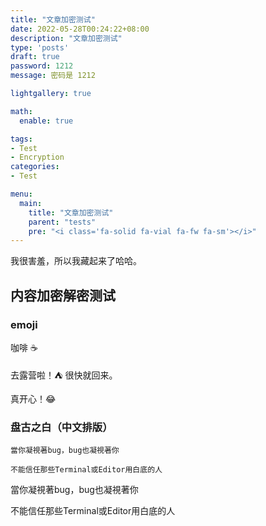 ```yaml
---
title: "文章加密测试"
date: 2022-05-28T00:24:22+08:00
description: "文章加密测试"
type: 'posts'
draft: true
password: 1212
message: 密码是 1212

lightgallery: true

math:
  enable: true

tags:
- Test
- Encryption
categories:
- Test

menu:
  main:
    title: "文章加密测试"
    parent: "tests"
    pre: "<i class='fa-solid fa-vial fa-fw fa-sm'></i>"
---
```


我很害羞，所以我藏起来了哈哈。

<!--more-->

## 内容加密解密测试

### emoji

咖啡 ☕

去露营啦！:tent: 很快就回来。

真开心！:joy:

### 盘古之白（中文排版）

```
當你凝視著bug，bug也凝視著你

不能信任那些Terminal或Editor用白底的人
```

當你凝視著bug，bug也凝視著你

不能信任那些Terminal或Editor用白底的人

